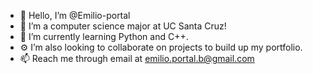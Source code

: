 - 👋 Hello, I’m @Emilio-portal
- 👀 I’m a computer science major at UC Santa Cruz!
- 🌱 I’m currently learning Python and C++.
- ⚙ I’m also looking to collaborate on projects to build up my portfolio.
- 📫 Reach me through email  at emilio.portal.b@gmail.com

<!---
Emilio-portal/Emilio-portal is a ✨ special ✨ repository because its `README.md` (this file) appears on your GitHub profile.
You can click the Preview link to take a look at your changes.
--->
